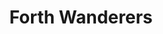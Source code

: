---
title: Forth Wanderers
description: 
is-featured: true
image: "/uploads/forth-wanderers.jpg"
feature-image: "/uploads/forth-wanderers-feature.jpg"
website: https://www.google.com/
facebook: https://www.facebook.com/
twitter: https://twitter.com/
instagram: https://www.instagram.com/
spotify: https://open.spotify.com/
soundcloud: https://soundcloud.com/
apple: https://itunes.apple.com/us/
---